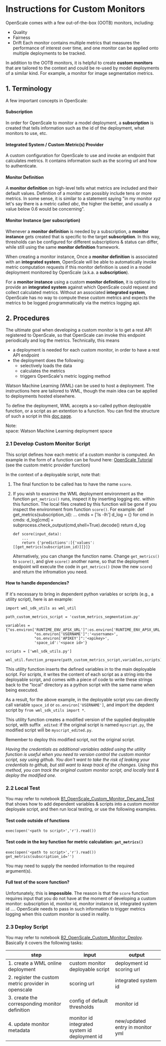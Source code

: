 # Instructions for Custom Monitors
OpenScale comes with a few out-of-the-box (OOTB) monitors, including:
- Quality
- Fairness
- Drift
Each monitor contains multiple metrics that measures the performance of interest over time, and one monitor can be applied onto multiple deployments to be tracked.

In addition to the OOTB monitors, it is helpful to create **custom monitors** that are tailored to the context and could be re-used by model deployments of a similar kind. For example, a monitor for image segmentation metrics.


## 1. Terminology
A few important concepts in OpenScale:

#### Subscription
In order for OpenScale to monitor a model deployment, a **subscription** is created that tells information such as the id of the deployment, what monitors to use, etc.

#### Integrated System / Custom Metric(s) Provider
A custom configuration for OpenScale to use and invoke an endpoint that calculates metrics. It contains information such as the scoring url and how to authenticate.

#### Monitor Definition
A **monitor definition** on high-level tells what metrics are included and their default values. Definition of a monitor can possibly include tens or more metrics. In some sense, it is similar to a statement saying "in my monitor _xyz_ let's say there is a metric called _abc_, the higher the better, and usually a value below 0.6 would be concerning".

#### Monitor Instance (per subscription)
Whenever a **monitor definition** is needed by a subscription, a **monitor instance** gets created that is specific to the target **subscription**. In this way, thresholds can be configured for different subscriptions & status can differ, while still using the same **monitor definition** framework.

When creating a monitor instance, Once a **monitor definition** is associated with an **integrated system**, OpenScale will be able to automatically invoke metric computation requests if this monitor definition is used in a model deployment monitored by OpenScale (a.k.a. a **subscription**).

For a **monitor instance** using a custom **monitor definition**, it is optional to provide an **integrated system** against which OpenScale could request and collect calculated metrics. Without an associated **integrated system**, OpenScale has no way to compute these custom metrics and expects the metrics to be logged programmatically via the metrics logging api.


## 2. Procedures
The ultimate goal when developing a custom monitor is to get a rest API registered to OpenScale, so that OpenScale can invoke this endpoint periodically and log the metrics. Technically, this means
- a deployment is needed for each custom monitor, in order to have a rest API endpoint
- the deployment does the following:
  - selectively loads the data
  - calculates the metrics
  - triggers OpenScale's metric logging method

Watson Machine Learning (WML) can be used to host a deployment. The instructions here are tailored to WML, though the main idea can be applied to deployments hosted elsewhere.

To define the deployment, WML accepts a so-called python deployable function, or a script as an extention to a function. You can find the structure of such a script in this [doc page](https://www.ibm.com/docs/en/cloud-paks/cp-data/4.0?topic=functions-writing-deployable-python).

Note:  
space: Watson Machine Learning deployment space

### 2.1 Develop Custom Monitor Script
This script defines how each metric of a custom monitor is computed. An example in the form of a function can be found here: [OpenScale Tutorial](https://github.com/IBM/watson-openscale-samples/blob/main/Cloud%20Pak%20for%20Data/WML/notebooks/custom_metrics/Custom%20Metrics%20Provider%20for%20Cloud%20Pak%20for%20Data.ipynb) (see the custom metric provider function)

In the context of a deployable script, note that:
1. The final function to be called has to have the name `score`.
2. If you wish to examine the WML deployment environment as the function `get_metrics()` runs, inspect it by inserting logging etc. within this function. The local files created by this function will be gone if you inspect the environment from function `score()`. 
   For example:
       def get_metrics(subscription_id):
           ...
           cmds = ['ls -lh']
           d_log = {}
           for cmd in cmds:
               d_log[cmd] = subprocess.check_output(cmd,shell=True).decode()
           return d_log
           
       def score(input_data):
           ...
           return {'predictions':[{'values':[[get_metrics(subscription_id)]]}]}
   Alternatively, you can change the function name. Change `get_metrics()` to `score()`, and give `score()` another name, so that the deployment endpoint will execute the code in `get_metrics()` (now the new `score`) and return the infromation you need.
   
#### How to handle dependencies?
If it's necessary to bring in dependent python variables or scripts (e.g., a utility script), here is an example:
```
import wml_sdk_utils as wml_util

path_custom_metrics_script = 'custom_metrics_segmentation.py'

variables = {"os.environ['RUNTIME_ENV_APSX_URL']":os.environ['RUNTIME_ENV_APSX_URL'],
             "os.environ['USERNAME']":'<username>',
             "os.environ['APIKEY']":'<apikey>',
             'space_id':'<space id>'}

scripts = ['wml_sdk_utils.py']

wml_util.function_prepare(path_custom_metrics_script,variables,scripts)
```
This utility function inserts the defined variables in to the main deployable script. For scripts, it writes the content of each script as a string into the deployable script, and comes with a piece of code to write these strings back to the "local" directory as a python script with the same name when being executed. 

As a result, for the above example, in the deployable script you can directly call variable `space_id` or `os.environ['USERNAME']`, and import the depdent script by `from wml_sdk_utils import *`.

This utility function creates a modified version of the supplied deployable script, with suffix `_edited`: if the original script is named `myscript.py`, the modified script will be `myscript_edited.py`.

Remember to deploy this modified script, not the original script.

*Having the credentials as additional variables added using the utility function is useful when you need to version control the custom monitor script, say using github. You don't want to take the risk of leaking your credentials to github, but still want to keep track of the changes. Using this method, you can track the original custom monitor script, and locally test & deploy the modified one.*

### 2.2 Local Test
You may refer to notebook [B1_OpenScale_Custom_Monitor_Dev_and_Test](../B1_OpenScale_Custom_Monitor_Dev_and_Test) that shows how to add dependent variables & scripts into a custom monitor deployale script, and then run local testing, or use the following examples.

#### Test code outside of functions
```
exec(open('<path to script>','r').read())
```

#### Test code in the key function for metric calculation: `get_metrics()`
```
exec(open('<path to script>','r').read())
get_metrics(subscription_id='')
```
You may need to supply the needed information to the required argument(s).

#### Full test of the score function?
Unfortunately, this is **impossible**. The reason is that the `score` function requires input that you do not have at the moment of developing a custom monitor: subscription id, monitor id, monitor instance id, integrated system id .... OpenScale needs to pass in such information to trigger metrics logging when this custom monitor is used in reality.

### 2.3 Deploy Script
You may refer to notebook [B2_OpenScale_Custom_Monitor_Deploy](../B2_OpenScale_Custom_Monitor_Deployment.ipynb). Basically it covers the following tasks:

| step | input | output |
|------|-------|--------|
|1. create a WML online deployment | custom monitor deployable script | deployment id <br> scoring url |
|2. register the custom metric provider in openscale | scoring url | integrated system id |
|3. create the corresponding monitor definition | config of default thresholds | monitor id |
|4. update monitor metadata | monitor id <br> integrated system id <br> deployment id | new/updated entry in monitor yml |

